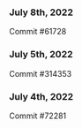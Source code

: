 ### July 8th, 2022

Commit #61728

### July 5th, 2022

Commit #314353


### July 4th, 2022

Commit #72281
